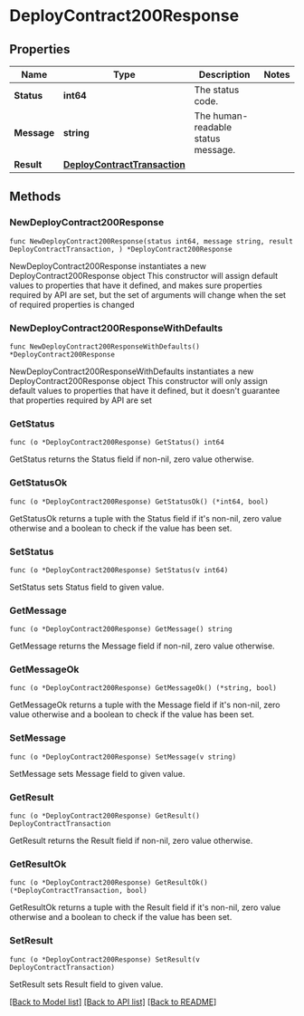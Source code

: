 # DeployContract200Response

## Properties

Name | Type | Description | Notes
------------ | ------------- | ------------- | -------------
**Status** | **int64** | The status code. | 
**Message** | **string** | The human-readable status message. | 
**Result** | [**DeployContractTransaction**](DeployContractTransaction.md) |  | 

## Methods

### NewDeployContract200Response

`func NewDeployContract200Response(status int64, message string, result DeployContractTransaction, ) *DeployContract200Response`

NewDeployContract200Response instantiates a new DeployContract200Response object
This constructor will assign default values to properties that have it defined,
and makes sure properties required by API are set, but the set of arguments
will change when the set of required properties is changed

### NewDeployContract200ResponseWithDefaults

`func NewDeployContract200ResponseWithDefaults() *DeployContract200Response`

NewDeployContract200ResponseWithDefaults instantiates a new DeployContract200Response object
This constructor will only assign default values to properties that have it defined,
but it doesn't guarantee that properties required by API are set

### GetStatus

`func (o *DeployContract200Response) GetStatus() int64`

GetStatus returns the Status field if non-nil, zero value otherwise.

### GetStatusOk

`func (o *DeployContract200Response) GetStatusOk() (*int64, bool)`

GetStatusOk returns a tuple with the Status field if it's non-nil, zero value otherwise
and a boolean to check if the value has been set.

### SetStatus

`func (o *DeployContract200Response) SetStatus(v int64)`

SetStatus sets Status field to given value.


### GetMessage

`func (o *DeployContract200Response) GetMessage() string`

GetMessage returns the Message field if non-nil, zero value otherwise.

### GetMessageOk

`func (o *DeployContract200Response) GetMessageOk() (*string, bool)`

GetMessageOk returns a tuple with the Message field if it's non-nil, zero value otherwise
and a boolean to check if the value has been set.

### SetMessage

`func (o *DeployContract200Response) SetMessage(v string)`

SetMessage sets Message field to given value.


### GetResult

`func (o *DeployContract200Response) GetResult() DeployContractTransaction`

GetResult returns the Result field if non-nil, zero value otherwise.

### GetResultOk

`func (o *DeployContract200Response) GetResultOk() (*DeployContractTransaction, bool)`

GetResultOk returns a tuple with the Result field if it's non-nil, zero value otherwise
and a boolean to check if the value has been set.

### SetResult

`func (o *DeployContract200Response) SetResult(v DeployContractTransaction)`

SetResult sets Result field to given value.



[[Back to Model list]](../README.md#documentation-for-models) [[Back to API list]](../README.md#documentation-for-api-endpoints) [[Back to README]](../README.md)


